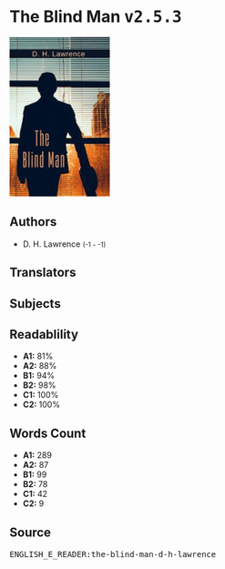 # The Blind Man <kbd>v2.5.3</kbd>

![](./cover.medium.jpg "")

## Authors


 - D. H. Lawrence <small>(-1 - -1)</small>

## Translators



## Subjects



## Readablility


 - **A1:** 81%
 - **A2:** 88%
 - **B1:** 94%
 - **B2:** 98%
 - **C1:** 100%
 - **C2:** 100%

## Words Count


 - **A1:** 289
 - **A2:** 87
 - **B1:** 99
 - **B2:** 78
 - **C1:** 42
 - **C2:** 9

## Source


<kbd>ENGLISH_E_READER:the-blind-man-d-h-lawrence</kbd>
